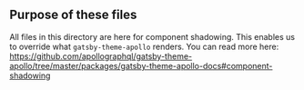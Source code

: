## Purpose of these files

All files in this directory are here for component shadowing.
This enables us to override what `gatsby-theme-apollo` renders.
You can read more here:
https://github.com/apollographql/gatsby-theme-apollo/tree/master/packages/gatsby-theme-apollo-docs#component-shadowing
